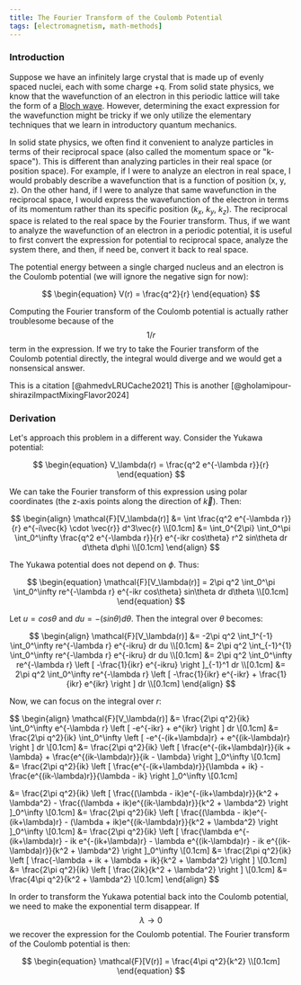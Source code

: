 ```yaml
---
title: The Fourier Transform of the Coulomb Potential
tags: [electromagnetism, math-methods]
---
```


### Introduction

Suppose we have an infinitely large crystal that is made up of evenly spaced nuclei, each with some charge +q. From solid state physics, we know that the wavefunction of an electron in this periodic lattice will take the form of a [Bloch wave](http://en.wikipedia.org/wiki/Bloch_wave). However, determining the exact expression for the wavefunction might be tricky if we only utilize the elementary techniques that we learn in introductory quantum mechanics.

In solid state physics, we often find it convenient to analyze particles in terms of their reciprocal space (also called the momentum space or "k-space"). This is different than analyzing particles in their real space (or position space). For example, if I were to analyze an electron in real space, I would probably describe a wavefunction that is a function of position (x, y, z). On the other hand, if I were to analyze that same wavefunction in the reciprocal space, I would express the wavefunction of the electron in terms of its momentum rather than its specific position ($k_x$, $k_y$, $k_z$). The reciprocal space is related to the real space by the Fourier transform. Thus, if we want to analyze the wavefunction of an electron in a periodic potential, it is useful to first convert the expression for potential to reciprocal space, analyze the system there, and then, if need be, convert it back to real space.

The potential energy between a single charged nucleus and an electron is the Coulomb potential (we will ignore the negative sign for now):

$$
\begin{equation}
V(r) = \frac{q^2}{r}
\end{equation}
$$

Computing the Fourier transform of the Coulomb potential is actually rather troublesome because of the $$1/r$$ term in the expression. If we try to take the Fourier transform of the Coulomb potential directly, the integral would diverge and we would get a nonsensical answer.

This is a citation [@ahmedvLRUCache2021]
This is another [@gholamipour-shiraziImpactMixingFlavor2024]

### Derivation

Let's approach this problem in a different way. Consider the Yukawa potential:

$$
\begin{equation}
V_\lambda(r) = \frac{q^2 e^{-\lambda r}}{r}
\end{equation}
$$

We can take the Fourier transform of this expression using polar coordinates (the z-axis points along the direction of $\vec{k}$). Then:

$$
\begin{align}
\mathcal{F}[V_\lambda(r)] &= \int \frac{q^2 e^{-\lambda r}}{r} e^{-i\vec{k} \cdot \vec{r}} d^3\vec{r} \\[0.1cm]
&= \int_0^{2\pi} \int_0^\pi \int_0^\infty \frac{q^2 e^{-\lambda r}}{r} e^{-ikr cos\theta} r^2 sin\theta dr d\theta d\phi \\[0.1cm]
\end{align}
$$

The Yukawa potential does not depend on $\phi$. Thus:

$$
\begin{equation}
\mathcal{F}[V_\lambda(r)] = 2\pi q^2 \int_0^\pi \int_0^\infty re^{-\lambda r} e^{-ikr cos\theta} sin\theta dr d\theta \\[0.1cm]
\end{equation}
$$

Let $u = cos\theta$ and $du = -(sin\theta) d\theta$. Then the integral over $\theta$ becomes:

$$
\begin{align}
\mathcal{F}[V_\lambda(r)] &= -2\pi q^2 \int_1^{-1} \int_0^\infty re^{-\lambda r} e^{-ikru} dr du \\[0.1cm]
&= 2\pi q^2 \int_{-1}^{1} \int_0^\infty re^{-\lambda r} e^{-ikru} dr du \\[0.1cm]
&= 2\pi q^2 \int_0^\infty re^{-\lambda r} \left [ -\frac{1}{ikr} e^{-ikru} \right ]_{-1}^1 dr \\[0.1cm]
&= 2\pi q^2 \int_0^\infty re^{-\lambda r} \left [ -\frac{1}{ikr} e^{-ikr} + \frac{1}{ikr} e^{ikr} \right ] dr \\[0.1cm]
\end{align}
$$

Now, we can focus on the integral over $r$:

$$
\begin{align}
\mathcal{F}[V_\lambda(r)] &= \frac{2\pi q^2}{ik} \int_0^\infty e^{-\lambda r} \left [ -e^{-ikr} + e^{ikr} \right ] dr \\[0.1cm]
&= \frac{2\pi q^2}{ik} \int_0^\infty \left [ -e^{-(ik+\lambda)r} + e^{(ik-\lambda)r} \right ] dr \\[0.1cm]
&= \frac{2\pi q^2}{ik} \left [ \frac{e^{-(ik+\lambda)r}}{ik + \lambda} + \frac{e^{(ik-\lambda)r}}{ik - \lambda} \right ]_0^\infty \\[0.1cm]
&= \frac{2\pi q^2}{ik} \left [ \frac{e^{-(ik+\lambda)r}}{\lambda + ik} - \frac{e^{(ik-\lambda)r}}{\lambda - ik} \right ]_0^\infty \\[0.1cm]

&= \frac{2\pi q^2}{ik} \left [ \frac{(\lambda - ik)e^{-(ik+\lambda)r}}{k^2 + \lambda^2} - \frac{(\lambda + ik)e^{(ik-\lambda)r}}{k^2 + \lambda^2} \right ]_0^\infty \\[0.1cm]
&= \frac{2\pi q^2}{ik} \left [ \frac{(\lambda - ik)e^{-(ik+\lambda)r} - (\lambda + ik)e^{(ik-\lambda)r}}{k^2 + \lambda^2} \right ]_0^\infty \\[0.1cm]
&= \frac{2\pi q^2}{ik} \left [ \frac{\lambda e^{-(ik+\lambda)r} - ik e^{-(ik+\lambda)r} - \lambda e^{(ik-\lambda)r} - ik e^{(ik-\lambda)r}}{k^2 + \lambda^2} \right ]_0^\infty \\[0.1cm]
&= \frac{2\pi q^2}{ik} \left [ \frac{-\lambda + ik + \lambda + ik}{k^2 + \lambda^2} \right ] \\[0.1cm]
&= \frac{2\pi q^2}{ik} \left [ \frac{2ik}{k^2 + \lambda^2} \right ] \\[0.1cm]
&= \frac{4\pi q^2}{k^2 + \lambda^2} \\[0.1cm]
\end{align}
$$

In order to transform the Yukawa potential back into the Coulomb potential, we need to make the exponential term disappear. If $$\lambda \rightarrow 0$$ we recover the expression for the Coulomb potential. The Fourier transform of the Coulomb potential is then:

$$
\begin{equation}
\mathcal{F}[V(r)] = \frac{4\pi q^2}{k^2} \\[0.1cm]
\end{equation}
$$

